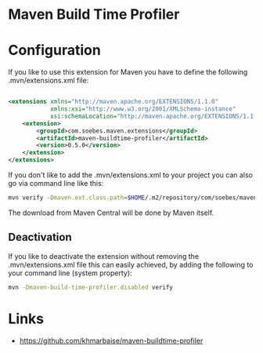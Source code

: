 # Maven Build Time Profiler


# Configuration
If you like to use this extension for Maven you have to define the following .mvn/extensions.xml file:

```xml

<extensions xmlns="http://maven.apache.org/EXTENSIONS/1.1.0"
            xmlns:xsi="http://www.w3.org/2001/XMLSchema-instance"
            xsi:schemaLocation="http://maven.apache.org/EXTENSIONS/1.1.0 http://maven.apache.org/xsd/core-extensions-1.1.0.xsd">
    <extension>
        <groupId>com.soebes.maven.extensions</groupId>
        <artifactId>maven-buildtime-profiler</artifactId>
        <version>0.5.0</version>
    </extension>
</extensions>
```

If you don't like to add the .mvn/extensions.xml to your project you can also go via command line like this:

```bash
mvn verify -Dmaven.ext.class.path=$HOME/.m2/repository/com/soebes/maven/extensions/maven-buildtime-profiles/0.5.0/maven-buildtime-profiler-0.5.0.jar
```

The download from Maven Central will be done by Maven itself.

## Deactivation

If you like to deactivate the extension without removing the .mvn/extensions.xml file this can easily achieved, by
adding the following to your command line (system property):

```bash
mvn -Dmaven-build-time-profiler.disabled verify
```

# Links

- https://github.com/khmarbaise/maven-buildtime-profiler